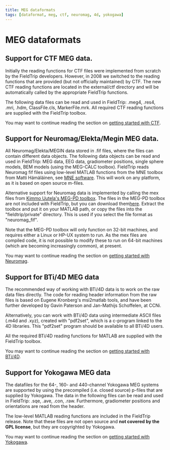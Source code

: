 ```yaml
---
title: MEG dataformats
tags: [dataformat, meg, ctf, neuromag, 4d, yokogawa]
---
```


# MEG dataformats

## Support for CTF MEG data.

Initially the reading functions for CTF files were implemented from scratch by the FieldTrip developers. However, in 2008 we switched to the reading functions that are provided (but not officially maintained) by CTF. The new CTF reading functions are located in the external/ctf directory and will be automatically called by the appropriate FieldTrip functions.

The following data files can be read and used in FieldTrip: .meg4, .res4, .mri, .hdm, ClassFile.cls, MarkerFile.mrk. All required CTF reading functions are supplied with the FieldTrip toolbox.

You may want to continue reading the section on [getting started with CTF](/getting_started/ctf).

## Support for Neuromag/Elekta/Megin MEG data.

All Neuromag/Elekta/MEGIN data stored in .fif files, where the files can contain different data objects. The following data objects can be read and used in FieldTrip: MEG data, EEG data, gradiometer positions, single sphere models, BEM models (using the MEG-CALC toolbox). FieldTrip reads Neuromag fif files using low-level MATLAB functions from the MNE toolbox from Matti Hämäläinen, see [MNE software](http://www.nmr.mgh.harvard.edu/martinos/userInfo/data/MNE_register/index.php). This will work on any platform, as it is based on open source m-files.

Alternative support for Neuromag data is implemented by calling the mex files from [Kimmo Uutela's MEG-PD toolbox](http://www.kolumbus.fi/kuutela/programs/meg-pd/). The files in the MEG-PD toolbox are not included with FieldTrip, but you can download them[here](http://www.kolumbus.fi/kuutela/programs/meg-pd/). Extract the toolbox and put it on your MATLAB path, or copy the files into the "fieldtrip/private" directory. This is used if you select the file format as "neuromag_fif".

Note that the MEG-PD toolbox will only function on 32-bit machines, and requires either a Linux or HP-UX system to run. As the mex files are compiled code, it is not possible to modify these to run on 64-bit machines (which are becoming increasingly common), at present.

You may want to continue reading the section on [getting started with Neuromag](/getting_started/neuromag).

## Support for BTi/4D MEG data

The recommended way of working with BTi/4D data is to work on the raw data files directly. The code for reading header information from the raw files is based on Eugene Kronberg's msi2matlab tools, and have been further developed by Gavin Paterson and Jan-Mathijs Schoffelen, at CCNi.

Alternatively, you can work with BTi/4D data using intermediate ASCII files (.m4d and .xyz), created with "pdf2set", which is a c-program linked to the 4D libraries. This "pdf2set" program should be available to all BTi/4D users.

All the required BTi/4D reading functions for MATLAB are supplied with the FieldTrip toolbox.

You may want to continue reading the section on [getting started with BTi/4D](/getting_started/bti).

## Support for Yokogawa MEG data

The datafiles for the 64-, 160- and 440-channel Yokogawa MEG systems are supported by using the precompiled (i.e. closed source) p-files that are supplied by Yokogawa. The data in the following files can be read and used in FieldTrip: .sqe, .ave, .con, .raw. Furthermore, gradiometer positions and orientations are read from the header.

The low-level MATLAB reading functions are included in the FieldTrip release. Note that these files are not open source and **not covered by the GPL license**, but they are copyrighted by Yokogawa.

You may want to continue reading the section on [getting started with Yokogawa](/getting_started/yokogawa).
